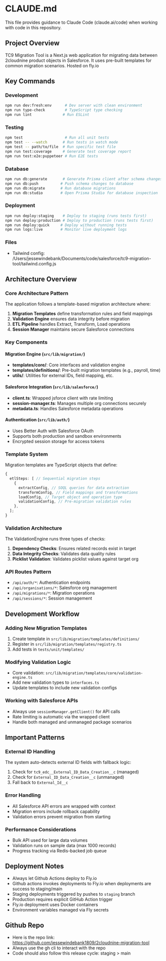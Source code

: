 # CLAUDE.md

This file provides guidance to Claude Code (claude.ai/code) when working with
code in this repository.

## Project Overview

TC9 Migration Tool is a Next.js web application for migrating data between
2cloudnine product objects in Salesforce. It uses pre-built templates for common
migration scenarios. Hosted on fly.io

## Key Commands

### Development

```bash
npm run dev:fresh:env      # Dev server with clean environment
npm run type-check         # TypeScript type checking
npm run lint              # Run ESLint
```

### Testing

```bash
npm test                   # Run all unit tests
npm test -- --watch       # Run tests in watch mode
npm test -- path/to/file  # Run specific test file
npm run test:coverage     # Generate test coverage report
npm run test:e2e:puppeteer # Run E2E tests
```

### Database

```bash
npm run db:generate       # Generate Prisma client after schema changes
npm run db:push          # Push schema changes to database
npm run db:migrate       # Run database migrations
npm run db:studio        # Open Prisma Studio for database inspection
```

### Deployment

```bash
npm run deploy:staging    # Deploy to staging (runs tests first)
npm run deploy:production # Deploy to production (runs tests first)
npm run deploy:quick     # Deploy without running tests
npm run logs:live        # Monitor live deployment logs
```

### Files

- Tailwind config:
  /Users/jessewindebank/Documents/code/salesforce/tc9-migration-tool/tailwind.config.js

## Architecture Overview

### Core Architecture Pattern

The application follows a template-based migration architecture where:

1. **Migration Templates** define transformation rules and field mappings
2. **Validation Engine** ensures data integrity before migration
3. **ETL Pipeline** handles Extract, Transform, Load operations
4. **Session Manager** maintains secure Salesforce connections

### Key Components

#### Migration Engine (`src/lib/migration/`)

- **templates/core/**: Core interfaces and validation engine
- **templates/definitions/**: Pre-built migration templates (e.g., payroll,
  time)
- **utils/**: Utilities for external IDs, field mapping, etc.

#### Salesforce Integration (`src/lib/salesforce/`)

- **client.ts**: Wrapped jsforce client with rate limiting
- **session-manager.ts**: Manages multiple org connections securely
- **metadata.ts**: Handles Salesforce metadata operations

#### Authentication (`src/lib/auth/`)

- Uses Better Auth with Salesforce OAuth
- Supports both production and sandbox environments
- Encrypted session storage for access tokens

### Template System

Migration templates are TypeScript objects that define:

```typescript
{
  etlSteps: [ // Sequential migration steps
    {
      extractConfig, // SOQL queries for data extraction
      transformConfig, // Field mappings and transformations
      loadConfig, // Target object and operation type
      validationConfig, // Pre-migration validation rules
    },
  ];
}
```

### Validation Architecture

The ValidationEngine runs three types of checks:

1. **Dependency Checks**: Ensures related records exist in target
2. **Data Integrity Checks**: Validates data quality rules
3. **Picklist Validation**: Validates picklist values against target org

### API Routes Pattern

- `/api/auth/*`: Authentication endpoints
- `/api/organisations/*`: Salesforce org management
- `/api/migrations/*`: Migration operations
- `/api/sessions/*`: Session management

## Development Workflow

### Adding New Migration Templates

1. Create template in `src/lib/migration/templates/definitions/`
2. Register in `src/lib/migration/templates/registry.ts`
3. Add tests in `tests/unit/templates/`

### Modifying Validation Logic

- Core validation: `src/lib/migration/templates/core/validation-engine.ts`
- Add new validation types to `interfaces.ts`
- Update templates to include new validation configs

### Working with Salesforce APIs

- Always use `sessionManager.getClient()` for API calls
- Rate limiting is automatic via the wrapped client
- Handle both managed and unmanaged package scenarios

## Important Patterns

### External ID Handling

The system auto-detects external ID fields with fallback logic:

1. Check for `tc9_edc__External_ID_Data_Creation__c` (managed)
2. Check for `External_ID_Data_Creation__c` (unmanaged)
3. Fall back to `External_Id__c`

### Error Handling

- All Salesforce API errors are wrapped with context
- Migration errors include rollback capability
- Validation errors prevent migration from starting

### Performance Considerations

- Bulk API used for large data volumes
- Validation runs on sample data (max 1000 records)
- Progress tracking via Redis-backed job queue

## Deployment Notes

- Always let Github Actions deploy to Fly.io
- Github actions invokes deployments to Fly.io when deployments are success to
  staging/main
- Staging deployments triggered by pushes to `staging` branch
- Production requires explicit GitHub Action trigger
- Fly.io deployment uses Docker containers
- Environment variables managed via Fly secrets

## Github Repo

- Here is the repo link:
  https://github.com/jessewindebank1809/2cloudnine-migration-tool
- Always use the gh cli to interact with the repo
- Code should also follow this release cycle: staging > main

